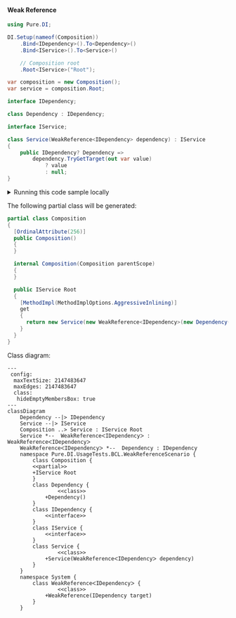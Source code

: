 #### Weak Reference


```c#
using Pure.DI;

DI.Setup(nameof(Composition))
    .Bind<IDependency>().To<Dependency>()
    .Bind<IService>().To<Service>()

    // Composition root
    .Root<IService>("Root");

var composition = new Composition();
var service = composition.Root;

interface IDependency;

class Dependency : IDependency;

interface IService;

class Service(WeakReference<IDependency> dependency) : IService
{
    public IDependency? Dependency =>
        dependency.TryGetTarget(out var value)
            ? value
            : null;
}
```

<details>
<summary>Running this code sample locally</summary>

- Make sure you have the [.NET SDK 9.0](https://dotnet.microsoft.com/en-us/download/dotnet/9.0) or later is installed
```bash
dotnet --list-sdk
```
- Create a net9.0 (or later) console application
```bash
dotnet new console -n Sample
```
- Add reference to NuGet package
  - [Pure.DI](https://www.nuget.org/packages/Pure.DI)
```bash
dotnet add package Pure.DI
```
- Copy the example code into the _Program.cs_ file

You are ready to run the example 🚀
```bash
dotnet run
```

</details>

The following partial class will be generated:

```c#
partial class Composition
{
  [OrdinalAttribute(256)]
  public Composition()
  {
  }

  internal Composition(Composition parentScope)
  {
  }

  public IService Root
  {
    [MethodImpl(MethodImplOptions.AggressiveInlining)]
    get
    {
      return new Service(new WeakReference<IDependency>(new Dependency()));
    }
  }
}
```

Class diagram:

```mermaid
---
 config:
  maxTextSize: 2147483647
  maxEdges: 2147483647
  class:
   hideEmptyMembersBox: true
---
classDiagram
	Dependency --|> IDependency
	Service --|> IService
	Composition ..> Service : IService Root
	Service *--  WeakReferenceᐸIDependencyᐳ : WeakReferenceᐸIDependencyᐳ
	WeakReferenceᐸIDependencyᐳ *--  Dependency : IDependency
	namespace Pure.DI.UsageTests.BCL.WeakReferenceScenario {
		class Composition {
		<<partial>>
		+IService Root
		}
		class Dependency {
				<<class>>
			+Dependency()
		}
		class IDependency {
			<<interface>>
		}
		class IService {
			<<interface>>
		}
		class Service {
				<<class>>
			+Service(WeakReferenceᐸIDependencyᐳ dependency)
		}
	}
	namespace System {
		class WeakReferenceᐸIDependencyᐳ {
				<<class>>
			+WeakReference(IDependency target)
		}
	}
```

